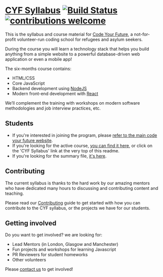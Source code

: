 # [CYF Syllabus](https://codeyourfuture.github.io/syllabus-scotland/) [![Build Status](https://travis-ci.org/CodeYourFuture/syllabus.svg?branch=scotland)](https://travis-ci.org/CodeYourFuture/syllabus) [![contributions welcome](https://img.shields.io/badge/contributions-welcome-brightgreen.svg?style=flat)](https://github.com/CodeYourFuture/syllabus/blob/scotland/CONTRIBUTING.md)

This is the syllabus and course material for
[Code Your Future](http://codeyourfuture.co/), a not-for-profit volunteer-run
coding school for refugees and asylum seekers.

During the course you will learn a technology stack that helps you build
anything from a simple website to a powerful database-driven web application or
even a mobile app!

The six-months course contains:

* HTML/CSS
* Core JavaScript
* Backend development using [NodeJS](https://nodejs.org)
* Modern front-end development with [React](https://facebook.github.io/react/)

We’ll complement the training with workshops on modern software methodologies
and job interview practices, etc.

## Students
* If you're interested in joining the program, please
[refer to the main code your future website](https://codeyourfuture.io/students).
* If you're looking for the active course,
[you can find it here](https://codeyourfuture.github.io/syllabus-scotland/),
or click on the 'CYF Syllabus' link at the very top of
this readme.
* If you're looking for the summary file, [it's here](/SUMMARY.md).

## Contributing

The current syllabus is thanks to the hard work by our amazing
mentors who have dedicated many hours to discussing and contributing content
and teaching.

Please read our [Contributing](CONTRIBUTING.md) guide to get started with how
you can contribute to the CYF syllabus, or the projects we have for our
students.

## Getting involved

Do you want to get involved? we are looking for:

* Lead Mentors (in London, Glasgow and Manchester)
* Fun projects and workshops for learning Javascript
* PR Reviewers for student homeworks
* Other volunteers

Please [contact us](https://codeyourfuture.io/apply/mentor) to get involved!
